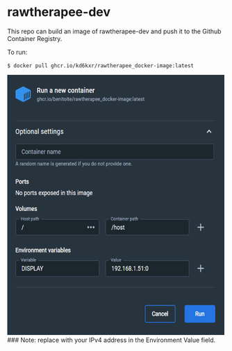 # rawtherapee-dev
This repo can build an image of rawtherapee-dev and push it to the Github Container Registry.

To run:
```
$ docker pull ghcr.io/kd6kxr/rawtherapee_docker-image:latest
```

<img src="docker-optional-settings.png"  width="500" height="600">
### Note: replace with your IPv4 address in the Environment Value field.
